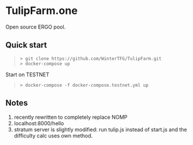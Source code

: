 # TulipFarm.one
Open source ERGO pool.
## Quick start

> `> git clone https://github.com/WinterTFG/TulipFarm.git`<br>
> `> docker-compose up`

Start on TESTNET
> `> docker-compose -f docker-compose.testnet.yml up`

## Notes
1. recently rewritten to completely replace NOMP
1. localhost:8000/hello
1. stratum server is slightly modified: run tulip.js instead of start.js and the difficulty calc uses own method.

